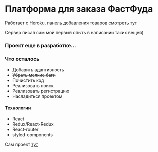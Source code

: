 # Платформа для заказа ФастФуда

Работает с Heroku, панель добавления товаров [смотреть тут](https://vast-basin-51392.herokuapp.com/)

Сервер писал сам мой первый опыть в написании таких вещей)

### Проект еще в разработке...

### Что осталось 
  - Добавить адаптивность
  - ~~Убрать мелкие баги~~
  - Почистить код
  - Реализовать поиск
  - Реализовать регистрацию
  - Насладиться проектом


#### Технологии

  - React
  - Redux/React-Redux
  - React-router
  - styled-components

Сам проект [*тут*](https://bewels.github.io/pizza/)
